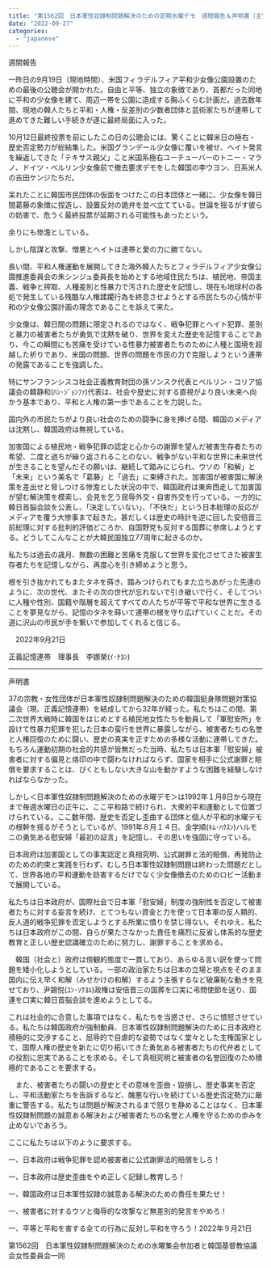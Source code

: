 ```yaml
---
title: "第1562回　日本軍性奴隷制問題解決のための定期水曜デモ　週間報告＆声明書（主管　韓国基督教協議会女性委員会）"
date: "2022-09-27"
categories: 
  - "japanese"
---
```


週間報告

一昨日の9月19日（現地時間）、米国フィラデルフィア平和少女像公園設置のための最後の公聴会が開かれた。自由と平等、独立の象徴であり、首都だった同地に平和の少女像を建て、周辺一帯を公園に造成する胸ふくらむ計画だ。過去数年間、現地の韓人たちと平和・人権・反差別の少数者団体と芸術家たちが連帯して進めてきた難しい手続きが遂に最終局面に入った。

10月12日最終投票を前にしたこの日の公聴会には、驚くことに韓米日の極右・歴史否定勢力が総結集した。米国グランデール少女像に覆いを被せ、ヘイト発言を繰返してきた「テキサス親父」こと米国系極右ユーチューバーのトニー・マラノ、ドイツ・ベルリン少女像前で撤去要求デモをした韓国の李ウヨン、日系米人の吉田ケンジたちだ。

呆れたことに韓国市民団体の仮面をつけたこの日本団体と一緒に、少女像を韓日間葛藤の象徴に捏造し、設置反対の詭弁を並べ立てている。世論を揺るがす彼らの妨害で、危うく最終投票が延期される可能性もあったという。

余りにも惨澹としている。

しかし陰謀と攻撃、憎悪とヘイトは連帯と愛の力に勝てない。

長い間、平和人権運動を展開してきた海外韓人たちとフィラデルフィア少女像公園推進委員会の朱シンジュ委員長を始めとする地域住民たちは、植民地、帝国主義、戦争と搾取、人種差別と性暴力で汚された歴史を記憶し、現在も地球村の各処で発生している残酷な人権蹂躙行為を終息させようとする市民たちの心情が平和の少女像公園計画の理念であることを訴えて来た。

少女像は、韓日間の問題に限定されるのではなく、戦争犯罪とヘイト犯罪、差別と暴力の被害者たちが勇気で沈黙を破り、世界を変えた歴史を記憶することであり、今この瞬間にも苦痛を受けている性暴力被害者たちのために人種と国境を超越した祈りであり、米国の問題、世界の問題を市民の力で克服しようという連帯の発露であることを強調した。

特にサンフランシスコ社会正義教育財団の孫ソンスク代表とベルリン・コリア協議会の韓静和(ﾊﾝ･ｼﾞｮﾝﾌｧ)代表は、社会や歴史に対する直視がより良い未来へ向かう基本であり、平和と人権の第一歩であることを力説した。

国内外の市民たちがより良い社会のための闘争に身を捧げる間、韓国のメディアは沈黙し、韓国政府は無視している。

加害国による植民地・戦争犯罪の認定と心からの謝罪を望んだ被害生存者たちの希望、二度と過ちが繰り返されることのない、戦争がない平和な世界に未来世代が生きることを望んだその願いは、継続して踏みにじられ、ウソの「和解」と「未来」という美名で「葛藤」と「過去」に束縛された。加害国が被害国に解決策を差出せと脅しつける惨澹とした状況の中で、韓国政府は東奔西走して加害国が望む解決策を模索し、会見を乞う屈辱外交・自害外交を行っている。一方的に韓日首脳会談を公表し、「決定していない」、「不快だ」という日本総理の反応がメディアを覆う大惨事まで起きた。甚だしくは歴史の時計を逆に回した安倍晋三前総理に対する批判的評価どころか、自国野党も反対する国葬に参席しようとする。どうしてこんなことが大韓民国独立77周年に起きるのか。

私たちは過去の歳月、無数の困難と苦痛を克服して世界を変化させてきた被害生存者たちを記憶しながら、再度心を引き締めようと思う。

根を引き抜かれてもまたタネを蒔き、踏みつけられてもまた立ちあがった先達のように、次の世代、またその次の世代が忘れないで引き継いで行く、そしてついに人種や性別、国籍や階層を超えてすべての人たちが平等で平和な世界に生きることを夢見ながら、記憶のタネを蒔いて連帯の根を守り広げていくことだ。その道に沢山の市民が手を繋いで参加してくれると信じる。

　2022年9月21日

正義記憶連帯　理事長　李娜榮(ｲ･ﾅﾖﾝ)

* * *

声明書

37の宗教・女性団体が日本軍性奴隷制問題解決のための韓国挺身隊問題対策協議会（現、正義記憶連帯）を結成してから32年が経った。私たちはこの間、第二次世界大戦時に韓国をはじめとする植民地女性たちを動員して「軍慰安所」を設けて性暴力犯罪を犯した日本の蛮行を世界に暴露しながら、被害者たちの名誉と人権回復のために闘い、歴史の真実を正すための多様な活動に連帯してきた。もちろん運動初期の社会的共感が皆無だった当時、私たちは日本軍「慰安婦」被害者に対する偏見と烙印の中で闘わなければならず、国家を相手に公式謝罪と賠償を要求することは、びくともしない大きな山を動かすような困難を経験しなければならなかった。

しかし＜日本軍性奴隷制問題解決のための水曜デモ＞は1992年１月8日から現在まで毎週水曜日の正午に、ここ平和路で続けられ、大衆的平和運動として位置づけられている。ここ数年間、歴史を否定し歪曲する団体と個人が平和的水曜デモの根幹を揺るがそうとしているが、1991年８月１４日、金学順(ｷﾑ･ﾊｸｽﾝ)ハルモニの勇気ある慰安婦「最初の証言」を記憶し、その思いを強固に守っている。

日本政府は加害国としての事実認定と真相究明、公式謝罪と法的賠償、再発防止のための約束と実践を行わず、むしろ日本軍性奴隷制問題は終わった問題だとして、世界各地の平和運動を妨害するだけでなく少女像撤去のためのロビー活動まで展開している。

私たちは日本政府が、国際社会で日本軍「慰安婦」制度の強制性を否定して被害者たちに対する妄言を続け、とてつもない資金と力を使って日本軍の反人類的、反人道的戦争犯罪を否定しようとする所業に憤りを禁じ得ない。それゆえ、私たちは日本政府がこの間、自らが果たさなかった責任を痛烈に反省し体系的な歴史教育と正しい歴史認識確立のために努力し、謝罪することを求める。

　韓国（社会と）政府は傍観的態度で一貫しており、あらゆる言い訳を使って問題を矮小化しようとしている。一部の政治家たちは日本の立場と視点をそのまま国内に伝え早く和解（みせかけの和解）するよう主張するなど破廉恥な動きを見せており、尹錫悦(ﾕﾝ･ｿｸﾖﾙ)政権は安倍晋三の国葬を口実に弔問使節を送り、国連を口実に韓日首脳会談を進めようとしてる。

これは社会的に合意した事項ではなく、私たちを当惑させ、さらに憤怒させている。私たちは韓国政府が強制動員、日本軍性奴隷制問題解決のために日本政府と積極的に交渉すること、屈辱的で自虐的な姿勢ではなく堂々とした主権国家として、国際人権の歴史を新たに切り拓いてきた勇気ある被害者たちの代弁者としての役割に忠実であることを求める。そして真相究明と被害者の名誉回復のため積極的であることを要求する。

　また、被害者たちの闘いの歴史とその意味を歪曲・毀損し、歴史事実を否定し、平和活動家たちを告訴するなど、醜悪な行いを続けている歴史否定勢力に厳重に警告する。私たちは問題が解決されるまで怒りを静めることはなく、日本軍性奴隷制問題の誠意ある解決および被害者たちの名誉と人権を守るための歩みを止めないであろう。

ここに私たちは以下のように要求する。

一、日本政府は戦争犯罪を認め被害者に公式謝罪法的賠償をしろ！

一、日本政府は歴史歪曲をやめ正しく記録し教育しろ！

一、韓国政府は日本軍性奴隷の誠意ある解決のための責任を果たせ！

一、被害者に対するウソと侮辱的な攻撃など無差別的発言をやめろ！

一、平等と平和を害する全ての行為に反対し平和を守ろう！2022年９月21日

第1562回　日本軍性奴隷制問題解決のための水曜集会参加者と韓国基督教協議会女性委員会一同
